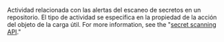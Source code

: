 Actividad relacionada con las alertas del escaneo de secretos en un repositorio. El tipo de actividad se especifica en la propiedad de la acción del objeto de la carga útil. For more information, see the "[secret scanning API](rest/reference/secret-scanning)."
